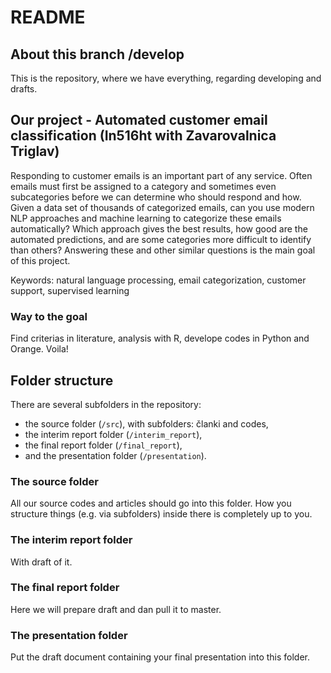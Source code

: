 # README #

## About this branch /develop ##

This is the repository, where we have everything, regarding developing and drafts.


## Our project - Automated customer email classification (In516ht with Zavarovalnica Triglav) ##

Responding to customer emails is an important part of any service. Often emails must first be assigned to a category and sometimes even subcategories before we can determine who should respond and how. Given a data set of thousands of categorized emails, can you use modern NLP approaches and machine learning to categorize these emails automatically? Which approach gives the best results, how good are the automated predictions, and are some categories more difficult to identify than others? Answering these and other similar questions is the main goal of this project.

Keywords: natural language processing, email categorization, customer support, supervised learning

### Way to the goal ###

Find criterias in literature, analysis with R, develope codes in Python and Orange. Voila!

## Folder structure ##

There are several subfolders in the repository:

* the source folder (`/src`), with subfolders: članki and codes,
* the interim report folder (`/interim_report`),
* the final report folder (`/final_report`),
* and the presentation folder (`/presentation`).

### The source folder ###

All our source codes and articles should go into this folder. How you structure things (e.g. via subfolders) inside there is completely up to you.

### The interim report folder ###

With draft of it.

### The final report folder ###

Here we will prepare draft and dan pull it to master.

### The presentation folder ###

Put the draft document containing your final presentation into this folder.
